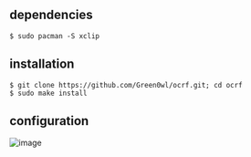 ## dependencies
```
$ sudo pacman -S xclip
```

## installation
```
$ git clone https://github.com/Green0wl/ocrf.git; cd ocrf
$ sudo make install
```

## configuration
![image](https://github.com/Green0wl/ocrf/assets/72041440/9614c867-fe97-4e50-bdfb-993989e088b9)
